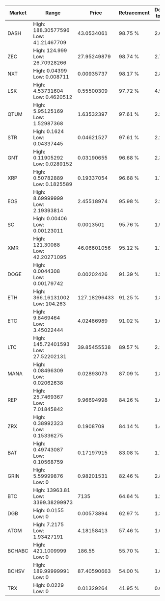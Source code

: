 | Market | Range | Price| Retracement | Doubles to 50% |
| --- | --- | --- | --- | --- |
| DASH | High: 188.30577596<br />Low: 41.21467709 | 43.0534061 | 98.75 % | 2.67 |
| ZEC | High: 124.999<br />Low: 26.70928266 | 27.95249879 | 98.74 % | 2.71 |
| NXT | High: 0.04399<br />Low: 0.008711 | 0.00935737 | 98.17 % | 2.82 |
| LSK | High: 4.53731604<br />Low: 0.4620512 | 0.55500309 | 97.72 % | 4.50 |
| QTUM | High: 5.95125169<br />Low: 1.52987368 | 1.63532397 | 97.61 % | 2.29 |
| STR | High: 0.1624<br />Low: 0.04337445 | 0.04621527 | 97.61 % | 2.23 |
| GNT | High: 0.11905292<br />Low: 0.0289152 | 0.03190655 | 96.68 % | 2.32 |
| XRP | High: 0.50782889<br />Low: 0.1825589 | 0.19337054 | 96.68 % | 1.79 |
| EOS | High: 8.69999999<br />Low: 2.19393814 | 2.45518974 | 95.98 % | 2.22 |
| SC | High: 0.00406<br />Low: 0.00123011 | 0.0013501 | 95.76 % | 1.96 |
| XMR | High: 121.30088<br />Low: 42.20271095 | 46.06601056 | 95.12 % | 1.77 |
| DOGE | High: 0.0044308<br />Low: 0.00179742 | 0.00202426 | 91.39 % | 1.54 |
| ETH | High: 366.16131002<br />Low: 104.263 | 127.18296433 | 91.25 % | 1.85 |
| ETC | High: 9.8469464<br />Low: 3.45022444 | 4.02486989 | 91.02 % | 1.65 |
| LTC | High: 145.72401593<br />Low: 27.52202131 | 39.85455538 | 89.57 % | 2.17 |
| MANA | High: 0.08496309<br />Low: 0.02062638 | 0.02893073 | 87.09 % | 1.82 |
| REP | High: 25.7469367<br />Low: 7.01845842 | 9.96694998 | 84.26 % | 1.64 |
| ZRX | High: 0.38992323<br />Low: 0.15336275 | 0.1908709 | 84.14 % | 1.42 |
| BAT | High: 0.49743087<br />Low: 0.10568759 | 0.17197915 | 83.08 % | 1.75 |
| GRIN | High: 5.59999876<br />Low: 0 | 0.98201531 | 82.46 % | 2.85 |
| BTC | High: 13963.81<br />Low: 3399.38299973 | 7135 | 64.64 % | 1.22 |
| DGB | High: 0.0155<br />Low: 0 | 0.00573894 | 62.97 % | 1.35 |
| ATOM | High: 7.2175<br />Low: 1.93427191 | 4.18158413 | 57.46 % | 1.09 |
| BCHABC | High: 421.1009999<br />Low: 0 | 186.55 | 55.70 % | 1.13 |
| BCHSV | High: 189.99999991<br />Low: 0 | 87.40590663 | 54.00 % | 1.09 |
| TRX | High: 0.0229<br />Low: 0 | 0.01329264 | 41.95 % | 0.00 |

